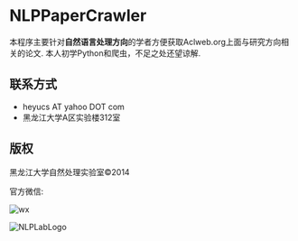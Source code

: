 NLPPaperCrawler
===============
本程序主要针对**自然语言处理方向**的学者方便获取Aclweb.org上面与研究方向相关的论文. 本人初学Python和爬虫，不足之处还望谅解.

联系方式
---
 * heyucs AT yahoo DOT com
 * 黑龙江大学A区实验楼312室

版权
---
黑龙江大学自然处理实验室©2014


官方微信:

![wx](http://ww3.sinaimg.cn/large/730c253cjw1els6zgnkm2j2076076jrw.jpg)

![NLPLabLogo](http://ww4.sinaimg.cn/large/730c253cjw1els6zsibuhj21kw06i0w8.jpg)